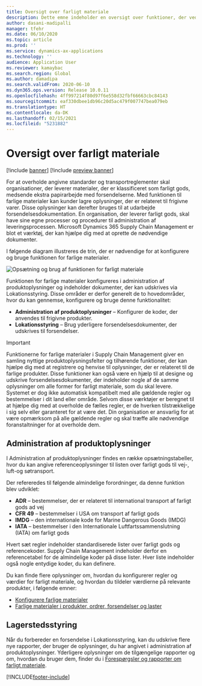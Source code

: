 ```yaml
---
title: Oversigt over farligt materiale
description: Dette emne indeholder en oversigt over funktioner, der vedrører håndtering og dokumentation af farligt materiale under administration af produktoplysninger og lokationsstyring.
author: dasani-madipalli
manager: tfehr
ms.date: 06/10/2020
ms.topic: article
ms.prod: ''
ms.service: dynamics-ax-applications
ms.technology: ''
audience: Application User
ms.reviewer: kamaybac
ms.search.region: Global
ms.author: damadipa
ms.search.validFrom: 2020-06-10
ms.dyn365.ops.version: Release 10.0.11
ms.openlocfilehash: 4ff997214f80d97f6e558d32fbf66663cbc84143
ms.sourcegitcommit: eaf330dbee1db96c20d5ac479f007747bea079eb
ms.translationtype: HT
ms.contentlocale: da-DK
ms.lasthandoff: 02/15/2021
ms.locfileid: "5231882"
---
```

# <a name="hazardous-materials-overview"></a>Oversigt over farligt materiale

[!include [banner](../includes/banner.md)]
[!include [preview banner](../includes/preview-banner.md)]

For at overholde angivne standarder og transportreglementer skal organisationer, der leverer materialer, der er klassificeret som farligt gods, medsende ekstra papirarbejde med forsendelserne. Med funktionen til farlige materialer kan kunder lagre oplysninger, der er relateret til frigivne varer. Disse oplysninger kan derefter bruges til at udarbejde forsendelsesdokumentation. En organisation, der leverer farligt gods, skal have sine egne processer og procedurer til administration af leveringsprocessen. Microsoft Dynamics 365 Supply Chain Management er blot et værktøj, der kan hjælpe dig med at oprette de nødvendige dokumenter.

I følgende diagram illustreres de trin, der er nødvendige for at konfigurere og bruge funktionen for farlige materialer.

![Opsætning og brug af funktionen for farligt materiale](media/hazmat-overview.png "Opsætning og brug af funktionen for farligt materiale")

Funktionen for farlige materialer konfigureres i administration af produktoplysninger og indeholder dokumenter, der kan udskrives via Lokationsstyring. Disse områder er derfor generelt de to hovedområder, hvor du kan gennemse, konfigurere og bruge denne funktionalitet:

- **Administration af produktoplysninger** – Konfigurer de koder, der anvendes til frigivne produkter.
- **Lokationsstyring** – Brug yderligere forsendelsesdokumenter, der udskrives til forsendelser.

> [!IMPORTANT]
> Funktionerne for farlige materialer i Supply Chain Management giver en samling nyttige produktoplysningsfelter og tilhørende funktioner, der kan hjælpe dig med at registrere og henvise til oplysninger, der er relateret til de farlige produkter. Disse funktioner kan også være en hjælp til at designe og udskrive forsendelsesdokumenter, der indeholder nogle af de samme oplysninger om alle former for farligt materiale, som du skal levere. Systemet er dog ikke automatisk kompatibelt med alle gældende regler og bestemmelser i dit land eller område. Selvom disse værktøjer er beregnet til at hjælpe dig med at overholde de fælles regler, er de hverken tilstrækkelige i sig selv eller garanteret for at være det. Din organisation er ansvarlig for at være opmærksom på alle gældende regler og skal træffe alle nødvendige foranstaltninger for at overholde dem.

## <a name="product-information-management"></a>Administration af produktoplysninger

I Administration af produktoplysninger findes en række opsætningstabeller, hvor du kan angive referenceoplysninger til listen over farligt gods til vej-, luft-og søtransport.

Der refereredes til følgende almindelige forordninger, da denne funktion blev udviklet:

- **ADR** – bestemmelser, der er relateret til international transport af farligt gods ad vej
- **CFR 49** – bestemmelser i USA om transport af farligt gods
- **IMDG** – den internationale kode for Marine Dangerous Goods (IMDG)
- **IATA** – bestemmelser i den Internationale Luftfartssammenslutning (IATA) om farligt gods

Hvert sæt regler indeholder standardiserede lister over farligt gods og referencekoder. Supply Chain Management indeholder derfor en referencetabel for de almindelige koder på disse lister. Hver liste indeholder også nogle entydige koder, du kan definere.

Du kan finde flere oplysninger om, hvordan du konfigurerer regler og værdier for farligt materiale, og hvordan du tildeler værdierne på relevante produkter, i følgende emner:

- [Konfigurere farlige materialer](hazmat-setup.md)
- [Farlige materialer i produkter, ordrer, forsendelser og laster](hazmat-items.md)

## <a name="warehouse-management"></a>Lagerstedsstyring

Når du forbereder en forsendelse i Lokationsstyring, kan du udskrive flere nye rapporter, der bruger de oplysninger, du har angivet i administration af produktoplysninger. Yderligere oplysninger om de tilgængelige rapporter og om, hvordan du bruger dem, finder du i [Forespørgsler og rapporter om farligt materiale](hazmat-reports.md).


[!INCLUDE[footer-include](../../includes/footer-banner.md)]